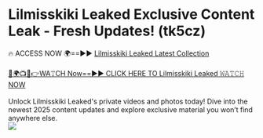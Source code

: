 # Lilmisskiki Leaked Exclusive Content Leak - Fresh Updates! (tk5cz)

🔥 ACCESS NOW 🌍==►► <a href="https://tinyurl.com/kvy9nzfs" rel="nofollow">Lilmisskiki Leaked Latest Collection</a>
<br><br>
[🔴🌍📺📱👉WA𝚃CH Now==►► CLICK HERE TO Lilmisskiki Leaked 𝚆𝙰𝚃𝙲𝙷 NOW](https://tinyurl.com/kvy9nzfs)
<br><br>
Unlock Lilmisskiki Leaked's private videos and photos today! Dive into the newest 2025 content updates and explore exclusive material you won’t find anywhere else.
<br>
<a href="https://tinyurl.com/kvy9nzfs" rel="nofollow" data-target="animated-image.originalLink"><img src="https://camo.githubusercontent.com/8a4f000d20f83aca3bf7ec5f350d767afa0574a8a352519fd8cfa583a6f93a33/68747470733a2f2f692e696d6775722e636f6d2f644a486b345a712e676966" data-canonical-src="https://i.imgur.com/dJHk4Zq.gif" style="max-width: 100%; display: inline-block;" data-target="animated-image.originalImage"></a>
<br>
